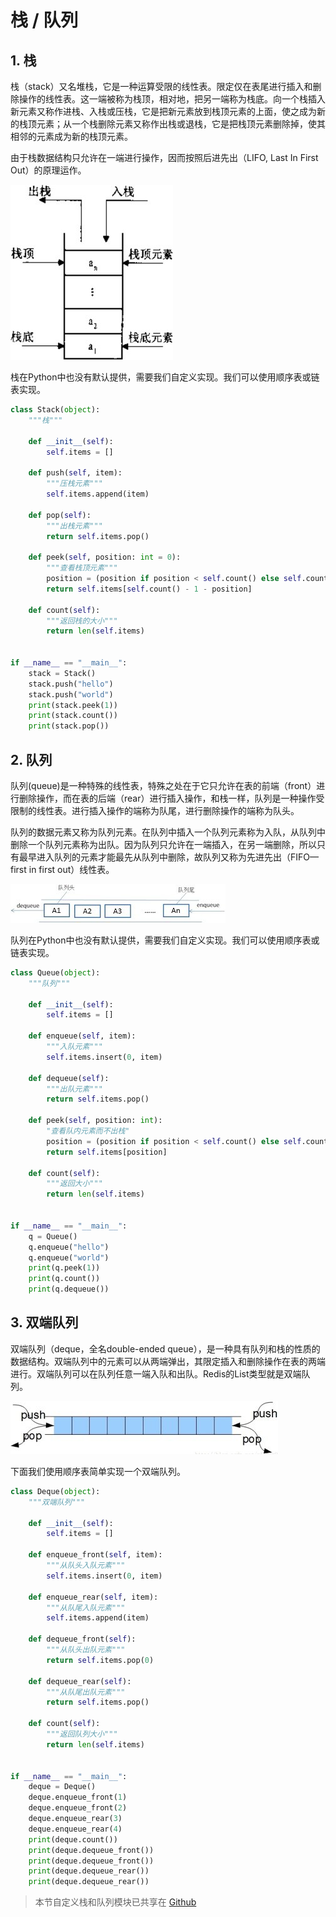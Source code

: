 # 栈 / 队列

## 1. 栈
栈（stack）又名堆栈，它是一种运算受限的线性表。限定仅在表尾进行插入和删除操作的线性表。这一端被称为栈顶，相对地，把另一端称为栈底。向一个栈插入新元素又称作进栈、入栈或压栈，它是把新元素放到栈顶元素的上面，使之成为新的栈顶元素；从一个栈删除元素又称作出栈或退栈，它是把栈顶元素删除掉，使其相邻的元素成为新的栈顶元素。

由于栈数据结构只允许在一端进行操作，因而按照后进先出（LIFO, Last In First Out）的原理运作。

![栈示意图](../img/datastructure/stack.png)

栈在Python中也没有默认提供，需要我们自定义实现。我们可以使用顺序表或链表实现。

```py
class Stack(object):
    """栈"""

    def __init__(self):
        self.items = []

    def push(self, item):
        """压栈元素"""
        self.items.append(item)

    def pop(self):
        """出栈元素"""
        return self.items.pop()

    def peek(self, position: int = 0):
        """查看栈顶元素"""
        position = (position if position < self.count() else self.count() - 1) if position >= 0 else 0
        return self.items[self.count() - 1 - position]

    def count(self):
        """返回栈的大小"""
        return len(self.items)


if __name__ == "__main__":
    stack = Stack()
    stack.push("hello")
    stack.push("world")
    print(stack.peek(1))
    print(stack.count())
    print(stack.pop())
```

## 2. 队列
队列(queue)是一种特殊的线性表，特殊之处在于它只允许在表的前端（front）进行删除操作，而在表的后端（rear）进行插入操作，和栈一样，队列是一种操作受限制的线性表。进行插入操作的端称为队尾，进行删除操作的端称为队头。

队列的数据元素又称为队列元素。在队列中插入一个队列元素称为入队，从队列中删除一个队列元素称为出队。因为队列只允许在一端插入，在另一端删除，所以只有最早进入队列的元素才能最先从队列中删除，故队列又称为先进先出（FIFO—first in first out）线性表。

![队列示意图](../img/datastructure/queue.jpg)

队列在Python中也没有默认提供，需要我们自定义实现。我们可以使用顺序表或链表实现。

```py
class Queue(object):
    """队列"""

    def __init__(self):
        self.items = []

    def enqueue(self, item):
        """入队元素"""
        self.items.insert(0, item)

    def dequeue(self):
        """出队元素"""
        return self.items.pop()

    def peek(self, position: int):
        "查看队内元素而不出栈"
        position = (position if position < self.count() else self.count() - 1) if position >= 0 else 0
        return self.items[position]

    def count(self):
        """返回大小"""
        return len(self.items)


if __name__ == "__main__":
    q = Queue()
    q.enqueue("hello")
    q.enqueue("world")
    print(q.peek(1))
    print(q.count())
    print(q.dequeue())
```

## 3. 双端队列

双端队列（deque，全名double-ended queue），是一种具有队列和栈的性质的数据结构。双端队列中的元素可以从两端弹出，其限定插入和删除操作在表的两端进行。双端队列可以在队列任意一端入队和出队。Redis的List类型就是双端队列。

![双端队列示意图](../img/datastructure/deque.jpg)

下面我们使用顺序表简单实现一个双端队列。

```py
class Deque(object):
    """双端队列"""

    def __init__(self):
        self.items = []

    def enqueue_front(self, item):
        """从队头入队元素"""
        self.items.insert(0, item)

    def enqueue_rear(self, item):
        """从队尾入队元素"""
        self.items.append(item)

    def dequeue_front(self):
        """从队头出队元素"""
        return self.items.pop(0)

    def dequeue_rear(self):
        """从队尾出队元素"""
        return self.items.pop()

    def count(self):
        """返回队列大小"""
        return len(self.items)


if __name__ == "__main__":
    deque = Deque()
    deque.enqueue_front(1)
    deque.enqueue_front(2)
    deque.enqueue_rear(3)
    deque.enqueue_rear(4)
    print(deque.count())
    print(deque.dequeue_front())
    print(deque.dequeue_front())
    print(deque.dequeue_rear())
    print(deque.dequeue_rear())

```

> 本节自定义栈和队列模块已共享在 [Github](https://github.com/colin-chang/pythonstructure)